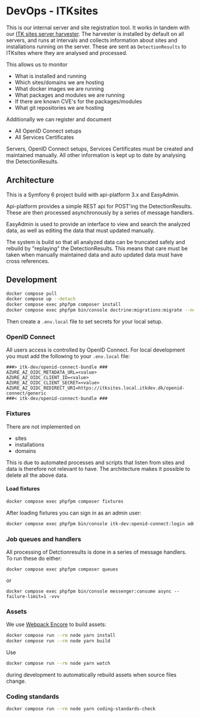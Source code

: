 # DevOps - ITKsites

This is our internal server and site registration tool. It works in tandem with our
[ITK sites server harvester](https://github.com/itk-dev/devops_itkServerHarvest).
The harvester is installed by default on all servers, and runs at intervals and collects
information about sites and installations running on the server. These are sent as
`DetectionResults` to ITKsites where they are analysed and processed.

This allows us to monitor
* What is installed and running
* Which sites/domains we are hosting
* What docker images we are running
* What packages and modules we are running
* If there are known CVE's for the packages/modules
* What git repositories we are hosting

Additionally we can register and document
* All OpenID Connect setups
* All Services Certificates

Servers, OpenID Connect setups, Services Certificates must be created and maintained manually.
All other information is kept up to date by analysing the DetectionResults.

## Architecture
This is a Symfony 6 project build with api-platform 3.x and EasyAdmin.

Api-platform provides a simple REST api for POST'ing the DetectionResults.
These are then processed asynchronously by a series of message handlers.

EasyAdmin is used to provide an interface to view and search the analyzed data,
as well as editing the data that must updated manually.

The system is build so that all analyzed data can be truncated safely and rebuild
by "replaying" the DetectionResults. This means that care must be taken when
manually maintained data and auto updated data must have cross references.

## Development

```sh
docker compose pull
docker compose up --detach
docker compose exec phpfpm composer install
docker compose exec phpfpm bin/console doctrine:migrations:migrate --no-interaction
```

Then create a `.env.local` file to set secrets for your local setup.

### OpenID Connect
All users access is controlled by OpenID Connect. For local development you must
add the following to your `.env.local` file:

```dotenv
###> itk-dev/openid-connect-bundle ###
AZURE_AZ_OIDC_METADATA_URL=<value>
AZURE_AZ_OIDC_CLIENT_ID=<value>
AZURE_AZ_OIDC_CLIENT_SECRET=<value>
AZURE_AZ_OIDC_REDIRECT_URI=https://itksites.local.itkdev.dk/openid-connect/generic
###< itk-dev/openid-connect-bundle ###
```

### Fixtures

There are not implemented on

* sites
* installations
* domains

This is due to automated processes and scripts that listen from sites and data
is therefore not relevant to have. The architecture makes it possible to delete
all the above data.

#### Load fixtures

```sh
docker compose exec phpfpm composer fixtures
```

After loading fixtures you can sign in as an admin user:

```sh
docker compose exec phpfpm bin/console itk-dev:openid-connect:login admin@example.com
```

### Job queues and handlers

All processing of Detctionresults is done in a series of message handlers. To
run these do either:
```shell
docker compose exec phpfpm composer queues
```

or
```shell
docker compose exec phpfpm bin/console messenger:consume async --failure-limit=1 -vvv
```

### Assets

We use [Webpack Encore](https://symfony.com/doc/current/frontend.html#webpack-encore) to build assets:

```sh
docker compose run --rm node yarn install
docker compose run --rm node yarn build
```

Use

```sh
docker compose run --rm node yarn watch
```

during development to automatically rebuild assets when source files change.

### Coding standards

```sh
docker compose run --rm node yarn coding-standards-check
```
